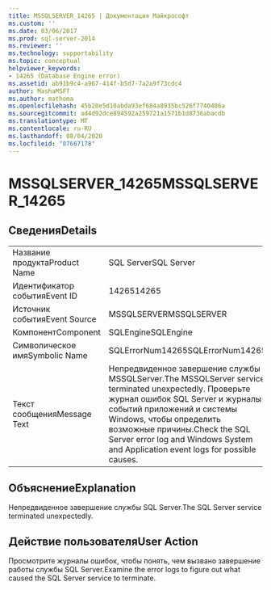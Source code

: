 ```yaml
---
title: MSSQLSERVER_14265 | Документация Майкрософт
ms.custom: ''
ms.date: 03/06/2017
ms.prod: sql-server-2014
ms.reviewer: ''
ms.technology: supportability
ms.topic: conceptual
helpviewer_keywords:
- 14265 (Database Engine error)
ms.assetid: ab91b9c4-a967-414f-b5d7-7a2a9f73cdc4
author: MashaMSFT
ms.author: mathoma
ms.openlocfilehash: 45b28e5d10abda93ef684a8935bc526f7740486a
ms.sourcegitcommit: ad4d92dce894592a259721a1571b1d8736abacdb
ms.translationtype: MT
ms.contentlocale: ru-RU
ms.lasthandoff: 08/04/2020
ms.locfileid: "87667178"
---
```

# <a name="mssqlserver_14265"></a><span data-ttu-id="59881-102">MSSQLSERVER_14265</span><span class="sxs-lookup"><span data-stu-id="59881-102">MSSQLSERVER_14265</span></span>
    
## <a name="details"></a><span data-ttu-id="59881-103">Сведения</span><span class="sxs-lookup"><span data-stu-id="59881-103">Details</span></span>  
  
|||  
|-|-|  
|<span data-ttu-id="59881-104">Название продукта</span><span class="sxs-lookup"><span data-stu-id="59881-104">Product Name</span></span>|<span data-ttu-id="59881-105">SQL Server</span><span class="sxs-lookup"><span data-stu-id="59881-105">SQL Server</span></span>|  
|<span data-ttu-id="59881-106">Идентификатор события</span><span class="sxs-lookup"><span data-stu-id="59881-106">Event ID</span></span>|<span data-ttu-id="59881-107">14265</span><span class="sxs-lookup"><span data-stu-id="59881-107">14265</span></span>|  
|<span data-ttu-id="59881-108">Источник события</span><span class="sxs-lookup"><span data-stu-id="59881-108">Event Source</span></span>|<span data-ttu-id="59881-109">MSSQLSERVER</span><span class="sxs-lookup"><span data-stu-id="59881-109">MSSQLSERVER</span></span>|  
|<span data-ttu-id="59881-110">Компонент</span><span class="sxs-lookup"><span data-stu-id="59881-110">Component</span></span>|<span data-ttu-id="59881-111">SQLEngine</span><span class="sxs-lookup"><span data-stu-id="59881-111">SQLEngine</span></span>|  
|<span data-ttu-id="59881-112">Символическое имя</span><span class="sxs-lookup"><span data-stu-id="59881-112">Symbolic Name</span></span>|<span data-ttu-id="59881-113">SQLErrorNum14265</span><span class="sxs-lookup"><span data-stu-id="59881-113">SQLErrorNum14265</span></span>|  
|<span data-ttu-id="59881-114">Текст сообщения</span><span class="sxs-lookup"><span data-stu-id="59881-114">Message Text</span></span>|<span data-ttu-id="59881-115">Непредвиденное завершение службы MSSQLServer.</span><span class="sxs-lookup"><span data-stu-id="59881-115">The MSSQLServer service terminated unexpectedly.</span></span> <span data-ttu-id="59881-116">Проверьте журнал ошибок SQL Server и журналы событий приложений и системы Windows, чтобы определить возможные причины.</span><span class="sxs-lookup"><span data-stu-id="59881-116">Check the SQL Server error log and Windows System and Application event logs for possible causes.</span></span>|  
  
## <a name="explanation"></a><span data-ttu-id="59881-117">Объяснение</span><span class="sxs-lookup"><span data-stu-id="59881-117">Explanation</span></span>  
 <span data-ttu-id="59881-118">Непредвиденное завершение службы SQL Server.</span><span class="sxs-lookup"><span data-stu-id="59881-118">The SQL Server service terminated unexpectedly.</span></span>  
  
## <a name="user-action"></a><span data-ttu-id="59881-119">Действие пользователя</span><span class="sxs-lookup"><span data-stu-id="59881-119">User Action</span></span>  
 <span data-ttu-id="59881-120">Просмотрите журналы ошибок, чтобы понять, чем вызвано завершение работы службы SQL Server.</span><span class="sxs-lookup"><span data-stu-id="59881-120">Examine the error logs to figure out what caused the SQL Server service to terminate.</span></span>  
  
  
